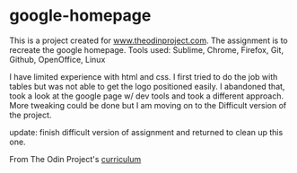 # google-homepage
This is a project created for www.theodinproject.com. The assignment is to 
recreate the google homepage. 
Tools used:
Sublime, Chrome, Firefox, Git, Github, OpenOffice, Linux

I have limited experience with html and css. I first tried to do the job with 
tables but was not able to get the logo positioned easily. I abandoned that,
took a look at the google  page w/ dev tools and took a different approach. 
More tweaking could be done but I am moving on to the Difficult version of the
project.

update:
finish difficult version of assignment and returned to clean up this one. 


From The Odin Project's [curriculum](http://www.theodinproject.com/web-development-101/html-css)
